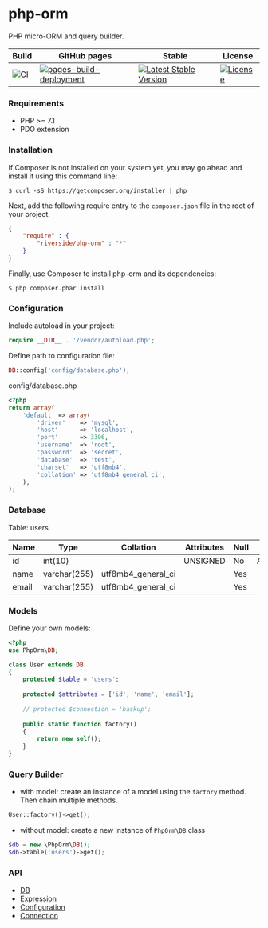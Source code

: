 # php-orm
PHP micro-ORM and query builder.

| Build | GitHub pages | Stable | License |
| ----- | ------------ | ------ | ------- |
| [![CI][x1]][y1] | [![pages-build-deployment][x4]][y4] | [![Latest Stable Version][x2]][y2] | [![License][x3]][y3] |

### Requirements
- PHP >= 7.1
- PDO extension

### Installation
If Composer is not installed on your system yet, you may go ahead and install it using this command line:
```
$ curl -sS https://getcomposer.org/installer | php
```
Next, add the following require entry to the <code>composer.json</code> file in the root of your project.
```json
{
    "require" : {
        "riverside/php-orm" : "*"
    }
}
```
Finally, use Composer to install php-orm and its dependencies:
```
$ php composer.phar install 
```

### Configuration
Include autoload in your project: 
```php
require __DIR__ . '/vendor/autoload.php';
```

Define path to configuration file:
```php
DB::config('config/database.php');
```

config/database.php
```php
<?php
return array(
    'default' => array(
        'driver'    => 'mysql',
        'host'      => 'localhost',
        'port'      => 3306,
        'username'  => 'root',
        'password'  => 'secret',
        'database'  => 'test',
        'charset'   => 'utf8mb4',
        'collation' => 'utf8mb4_general_ci',
    ),
);
```

### Database
Table: users

| Name | Type | Collation | Attributes | Null| Extra |
| --- | --- | --- | --- | --- | --- |
| id | int(10) | | UNSIGNED | No | AUTO_INCREMENT |
| name | varchar(255) | utf8mb4_general_ci | | Yes | |
| email | varchar(255) | utf8mb4_general_ci | | Yes | |

### Models
Define your own models:
```php
<?php
use PhpOrm\DB;

class User extends DB
{
    protected $table = 'users';
    
    protected $attributes = ['id', 'name', 'email'];
    
    // protected $connection = 'backup';
    
    public static function factory()
    {
        return new self();
    }
}
```

### Query Builder
- with model:
 create an instance of a model using the `factory` method. Then chain multiple methods.
```php
User::factory()->get();
```

- without model: create a new instance of `PhpOrm\DB` class
```php
$db = new \PhpOrm\DB();
$db->table('users')->get();
```

### API
- [DB][1]
- [Expression][2]
- [Configuration][3]
- [Connection][4]

[1]: https://riverside.github.io/php-orm/api.html#db
[2]: https://riverside.github.io/php-orm/api.html#expr
[3]: https://riverside.github.io/php-orm/api.html#cfg
[4]: https://riverside.github.io/php-orm/api.html#con
[x1]: https://github.com/riverside/php-orm/actions/workflows/test.yml/badge.svg
[y1]: https://github.com/riverside/php-orm/actions/workflows/test.yml
[x2]: https://poser.pugx.org/riverside/php-orm/v/stable
[y2]: https://packagist.org/packages/riverside/php-orm
[x3]: https://poser.pugx.org/riverside/php-orm/license
[y3]: https://packagist.org/packages/riverside/php-orm
[x4]: https://github.com/riverside/php-orm/actions/workflows/pages/pages-build-deployment/badge.svg
[y4]: https://github.com/riverside/php-orm/actions/workflows/pages/pages-build-deployment
